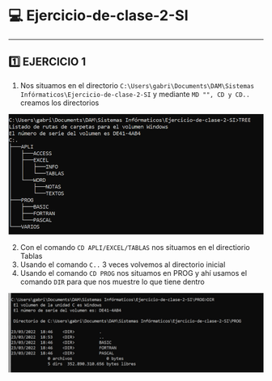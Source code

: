 [img1]: https://github.com/Grxbriel/Ejercicio-de-clase-2-SI/blob/850d45e9176a8bb6298851118ff2b02d1d3eb877/1.png "Imagen1"
[img2]: https://github.com/Grxbriel/Ejercicio-de-clase-2-SI/blob/e32d96b74308c88d19c38b026836af87c7eb2f81/image.png "Imagen2"

# 💻 Ejercicio-de-clase-2-SI
---
## 1️⃣ EJERCICIO 1

1. Nos situamos en el directorio `C:\Users\gabri\Documents\DAM\Sistemas Infórmaticos\Ejercicio-de-clase-2-SI` y mediante `MD "", CD y CD..` creamos los directorios

![Imagen 1][img1]

2. Con el comando `CD APLI/EXCEL/TABLAS` nos situamos en el directiorio Tablas
3. Usando el comando `C..` 3 veces volvemos al directorio inicial
4. Usando el comando `CD PROG` nos situamos en PROG y ahí usamos el comando `DIR` para que nos muestre lo que tiene dentro

![Imagen 2][img2]


